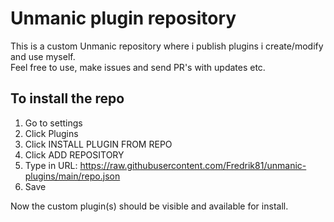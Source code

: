 # Unmanic plugin repository
This is a custom Unmanic repository where i publish plugins i create/modify and use myself.\
Feel free to use, make issues and send PR's with updates etc.

## To install the repo
1. Go to settings
2. Click Plugins
3. Click INSTALL PLUGIN FROM REPO
4. Click ADD REPOSITORY
5. Type in URL: https://raw.githubusercontent.com/Fredrik81/unmanic-plugins/main/repo.json
6. Save

Now the custom plugin(s) should be visible and available for install.